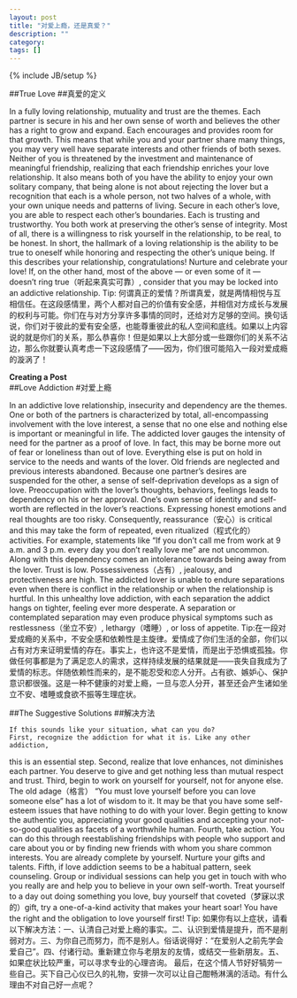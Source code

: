 ```yaml
---
layout: post
title: "对爱上瘾，还是真爱？"
description: ""
category: 
tags: []
---
```

{% include JB/setup %}

##True Love
##真爱的定义

In a fully loving relationship, mutuality and trust are the themes. Each partner is secure in his and her own sense of worth and believes the other has a right to grow and expand. Each encourages and provides room for that growth.
This means that while you and your partner share many things, you may very well have separate interests and other friends of both sexes. Neither of you is threatened by the investment and maintenance of meaningful friendship, realizing that each friendship enriches your love relationship. It also means both of you have the ability to enjoy your own solitary company, that being alone is not about rejecting the lover but a recognition that each is a whole person, not two halves of a whole, with your own unique needs and patterns of living.
Secure in each other’s love, you are able to respect each other’s boundaries. Each is trusting and trustworthy. You both work at preserving the other’s sense of integrity. Most of all, there is a willingness to risk yourself in the relationship, to be real, to be honest. In short, the hallmark of a loving relationship is the ability to be true to oneself while honoring and respecting the other’s unique being.
If this describes your relationship, congratulations! Nurture and celebrate your love! If, on the other hand, most of the above — or even some of it — doesn’t ring true（听起来真实可靠）, consider that you may be locked into an addictive relationship.
Tip: 何谓真正的爱情？所谓真爱，就是两情相悦与互相信任。在这段感情里，两个人都对自己的价值有安全感，并相信对方成长与发展的权利与可能。你们在与对方分享许多事情的同时，还给对方足够的空间。换句话说，你们对于彼此的爱有安全感，也能尊重彼此的私人空间和底线。如果以上内容说的就是你们的关系，那么恭喜你！但是如果以上大部分或一些跟你们的关系不沾边，那么你就要认真考虑一下这段感情了——因为，你们很可能陷入一段对爱成瘾的漩涡了！

**Creating a Post**   
##Love Addiction
#对爱上瘾

In an addictive love relationship, insecurity and dependency are the themes. 
One or both of the partners is characterized by total, all-encompassing involvement with the love interest,
 a sense that no one else and nothing else is important or meaningful in life. 
 The addicted lover gauges the intensity of need for the partner as a proof of love.
In fact, this may be borne more out of fear or loneliness than out of love. 
Everything else is put on hold in service to the needs and wants of the lover.
 Old friends are neglected and previous interests abandoned. 
 Because one partner’s desires are suspended for the other, 
 a sense of self-deprivation develops as a sign of love.
Preoccupation with the lover’s thoughts, behaviors, 
feelings leads to dependency on his or her approval. 
One’s own sense of identity and self-worth are reflected in the lover’s reactions.
 Expressing honest emotions and real thoughts are too risky.
Consequently, reassurance（安心）is critical and this may take the form of repeated,
 even ritualized（程式化的）activities. For example, statements like “If you don’t call me from work at 9 a.m. and 3 p.m. every day you don’t really love me” are not uncommon.
Along with this dependency comes an intolerance towards being away from the lover. Trust is low. Possessiveness（占有）, jealousy, and protectiveness are high. The addicted lover is unable to endure separations even when there is conflict in the relationship or when the relationship is hurtful.
In this unhealthy love addiction, with each separation the addict hangs on tighter, feeling ever more desperate. A separation or contemplated separation may even produce physical symptoms such as restlessness（坐立不安）, lethargy（嗜睡）, or loss of appetite.
Tip:在一段对爱成瘾的关系中，不安全感和依赖性是主旋律。爱情成了你们生活的全部，你们以占有对方来证明爱情的存在。事实上，也许这不是爱情，而是出于恐惧或孤独。你做任何事都是为了满足恋人的需求，这样持续发展的结果就是——丧失自我成为了爱情的标志。伴随依赖性而来的，是不能忍受和恋人分开。占有欲、嫉妒心、保护意识都很强。这是一种不健康的对爱上瘾，一旦与恋人分开，甚至还会产生诸如坐立不安、嗜睡或食欲不振等生理症状。

##The Suggestive Solutions
##解决方法

	If this sounds like your situation, what can you do?
	First, recognize the addiction for what it is. Like any other addiction,
	
 this is an essential step.
Second, realize that love enhances, not diminishes each partner. 
You deserve to give and get nothing less than mutual respect and trust.
Third, begin to work on yourself for yourself, not for anyone else. The old adage（格言） “You must love yourself before you can love someone else” has a lot of wisdom to it. It may be that you have some self-esteem issues that have nothing to do with your lover. Begin getting to know the authentic you, appreciating your good qualities and accepting your not-so-good qualities as facets of a worthwhile human.
Fourth, take action. You can do this through reestablishing friendships with people who support and care about you or by finding new friends with whom you share common interests. You are already complete by yourself. Nurture your gifts and talents.
Fifth, if love addiction seems to be a habitual pattern, seek counseling. Group or individual sessions can help you get in touch with who you really are and help you to believe in your own self-worth.
Treat yourself to a day out doing something you love, buy yourself that coveted（梦寐以求的）gift, try a one-of-a-kind activity that makes your heart soar! You have the right and the obligation to love yourself first!
Tip: 如果你有以上症状，请看以下解决方法：一、认清自己对爱上瘾的事实。二、认识到爱情是提升，而不是削弱对方。三、为你自己而努力，而不是别人。俗话说得好：“在爱别人之前先学会爱自己”。四、付诸行动。重新建立你与老朋友的友情，或结交一些新朋友。五、如果症状比较严重，可以寻求专业的心理咨询。
最后，在这个情人节好好犒劳一些自己。买下自己心仪已久的礼物，安排一次可以让自己酣畅淋漓的活动。有什么理由不对自己好一点呢？